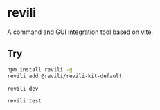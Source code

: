 # revili
A command and GUI integration tool based on vite.

## Try

```bash
npm install revili -g
revili add @revili/revili-kit-default

revili dev

revili test
```

